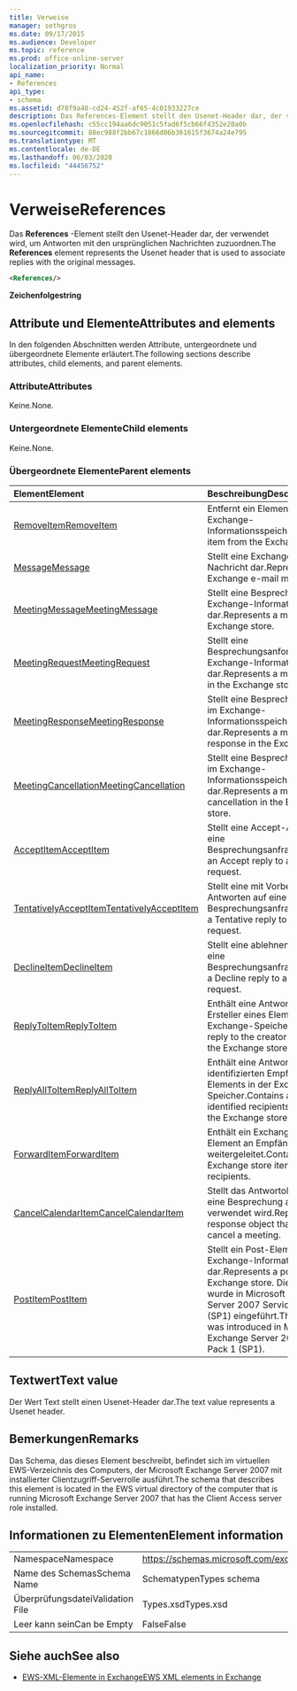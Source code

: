 ```yaml
---
title: Verweise
manager: sethgros
ms.date: 09/17/2015
ms.audience: Developer
ms.topic: reference
ms.prod: office-online-server
localization_priority: Normal
api_name:
- References
api_type:
- schema
ms.assetid: d78f9a48-cd24-452f-af65-4c01933227ce
description: Das References-Element stellt den Usenet-Header dar, der verwendet wird, um Antworten mit den ursprünglichen Nachrichten zuzuordnen.
ms.openlocfilehash: c55cc194aa6dc9051c5fad6f5cb66f4352e20a0b
ms.sourcegitcommit: 88ec988f2bb67c1866d06b361615f3674a24e795
ms.translationtype: MT
ms.contentlocale: de-DE
ms.lasthandoff: 06/03/2020
ms.locfileid: "44456752"
---
```

# <a name="references"></a><span data-ttu-id="8a77f-103">Verweise</span><span class="sxs-lookup"><span data-stu-id="8a77f-103">References</span></span>

<span data-ttu-id="8a77f-104">Das **References** -Element stellt den Usenet-Header dar, der verwendet wird, um Antworten mit den ursprünglichen Nachrichten zuzuordnen.</span><span class="sxs-lookup"><span data-stu-id="8a77f-104">The **References** element represents the Usenet header that is used to associate replies with the original messages.</span></span> 
  
```xml
<References/>
```

 <span data-ttu-id="8a77f-105">**Zeichenfolge**</span><span class="sxs-lookup"><span data-stu-id="8a77f-105">**string**</span></span>
## <a name="attributes-and-elements"></a><span data-ttu-id="8a77f-106">Attribute und Elemente</span><span class="sxs-lookup"><span data-stu-id="8a77f-106">Attributes and elements</span></span>

<span data-ttu-id="8a77f-107">In den folgenden Abschnitten werden Attribute, untergeordnete und übergeordnete Elemente erläutert.</span><span class="sxs-lookup"><span data-stu-id="8a77f-107">The following sections describe attributes, child elements, and parent elements.</span></span>
  
### <a name="attributes"></a><span data-ttu-id="8a77f-108">Attribute</span><span class="sxs-lookup"><span data-stu-id="8a77f-108">Attributes</span></span>

<span data-ttu-id="8a77f-109">Keine.</span><span class="sxs-lookup"><span data-stu-id="8a77f-109">None.</span></span>
  
### <a name="child-elements"></a><span data-ttu-id="8a77f-110">Untergeordnete Elemente</span><span class="sxs-lookup"><span data-stu-id="8a77f-110">Child elements</span></span>

<span data-ttu-id="8a77f-111">Keine.</span><span class="sxs-lookup"><span data-stu-id="8a77f-111">None.</span></span>
  
### <a name="parent-elements"></a><span data-ttu-id="8a77f-112">Übergeordnete Elemente</span><span class="sxs-lookup"><span data-stu-id="8a77f-112">Parent elements</span></span>

|<span data-ttu-id="8a77f-113">**Element**</span><span class="sxs-lookup"><span data-stu-id="8a77f-113">**Element**</span></span>|<span data-ttu-id="8a77f-114">**Beschreibung**</span><span class="sxs-lookup"><span data-stu-id="8a77f-114">**Description**</span></span>|
|:-----|:-----|
|[<span data-ttu-id="8a77f-115">RemoveItem</span><span class="sxs-lookup"><span data-stu-id="8a77f-115">RemoveItem</span></span>](removeitem.md) <br/> |<span data-ttu-id="8a77f-116">Entfernt ein Element aus dem Exchange-Informationsspeicher.</span><span class="sxs-lookup"><span data-stu-id="8a77f-116">Removes an item from the Exchange store.</span></span>  <br/> |
|[<span data-ttu-id="8a77f-117">Message</span><span class="sxs-lookup"><span data-stu-id="8a77f-117">Message</span></span>](message-ex15websvcsotherref.md) <br/> |<span data-ttu-id="8a77f-118">Stellt eine Exchange-E-Mail-Nachricht dar.</span><span class="sxs-lookup"><span data-stu-id="8a77f-118">Represents an Exchange e-mail message.</span></span>  <br/> |
|[<span data-ttu-id="8a77f-119">MeetingMessage</span><span class="sxs-lookup"><span data-stu-id="8a77f-119">MeetingMessage</span></span>](meetingmessage.md) <br/> |<span data-ttu-id="8a77f-120">Stellt eine Besprechung im Exchange-Informationsspeicher dar.</span><span class="sxs-lookup"><span data-stu-id="8a77f-120">Represents a meeting in the Exchange store.</span></span>  <br/> |
|[<span data-ttu-id="8a77f-121">MeetingRequest</span><span class="sxs-lookup"><span data-stu-id="8a77f-121">MeetingRequest</span></span>](meetingrequest.md) <br/> |<span data-ttu-id="8a77f-122">Stellt eine Besprechungsanforderung im Exchange-Informationsspeicher dar.</span><span class="sxs-lookup"><span data-stu-id="8a77f-122">Represents a meeting request in the Exchange store.</span></span>  <br/> |
|[<span data-ttu-id="8a77f-123">MeetingResponse</span><span class="sxs-lookup"><span data-stu-id="8a77f-123">MeetingResponse</span></span>](meetingresponse.md) <br/> |<span data-ttu-id="8a77f-124">Stellt eine Besprechungsantwort im Exchange-Informationsspeicher dar.</span><span class="sxs-lookup"><span data-stu-id="8a77f-124">Represents a meeting response in the Exchange store.</span></span>  <br/> |
|[<span data-ttu-id="8a77f-125">MeetingCancellation</span><span class="sxs-lookup"><span data-stu-id="8a77f-125">MeetingCancellation</span></span>](meetingcancellation.md) <br/> |<span data-ttu-id="8a77f-126">Stellt eine Besprechungsabsage im Exchange-Informationsspeicher dar.</span><span class="sxs-lookup"><span data-stu-id="8a77f-126">Represents a meeting cancellation in the Exchange store.</span></span>  <br/> |
|[<span data-ttu-id="8a77f-127">AcceptItem</span><span class="sxs-lookup"><span data-stu-id="8a77f-127">AcceptItem</span></span>](acceptitem.md) <br/> |<span data-ttu-id="8a77f-128">Stellt eine Accept-Antwort auf eine Besprechungsanfrage.</span><span class="sxs-lookup"><span data-stu-id="8a77f-128">Represents an Accept reply to a meeting request.</span></span>  <br/> |
|[<span data-ttu-id="8a77f-129">TentativelyAcceptItem</span><span class="sxs-lookup"><span data-stu-id="8a77f-129">TentativelyAcceptItem</span></span>](tentativelyacceptitem.md) <br/> |<span data-ttu-id="8a77f-130">Stellt eine mit Vorbehalt Antworten auf eine Besprechungsanfrage.</span><span class="sxs-lookup"><span data-stu-id="8a77f-130">Represents a Tentative reply to a meeting request.</span></span>  <br/> |
|[<span data-ttu-id="8a77f-131">DeclineItem</span><span class="sxs-lookup"><span data-stu-id="8a77f-131">DeclineItem</span></span>](declineitem.md) <br/> |<span data-ttu-id="8a77f-132">Stellt eine ablehnen Antwort auf eine Besprechungsanfrage.</span><span class="sxs-lookup"><span data-stu-id="8a77f-132">Represents a Decline reply to a meeting request.</span></span>  <br/> |
|[<span data-ttu-id="8a77f-133">ReplyToItem</span><span class="sxs-lookup"><span data-stu-id="8a77f-133">ReplyToItem</span></span>](replytoitem.md) <br/> |<span data-ttu-id="8a77f-134">Enthält eine Antwort an den Ersteller eines Elements in der Exchange-Speicher.</span><span class="sxs-lookup"><span data-stu-id="8a77f-134">Contains a reply to the creator of an item in the Exchange store.</span></span>  <br/> |
|[<span data-ttu-id="8a77f-135">ReplyAllToItem</span><span class="sxs-lookup"><span data-stu-id="8a77f-135">ReplyAllToItem</span></span>](replyalltoitem.md) <br/> |<span data-ttu-id="8a77f-136">Enthält eine Antwort an alle identifizierten Empfänger eines Elements in der Exchange-Speicher.</span><span class="sxs-lookup"><span data-stu-id="8a77f-136">Contains a reply to all identified recipients of an item in the Exchange store.</span></span>  <br/> |
|[<span data-ttu-id="8a77f-137">ForwardItem</span><span class="sxs-lookup"><span data-stu-id="8a77f-137">ForwardItem</span></span>](forwarditem.md) <br/> |<span data-ttu-id="8a77f-138">Enthält ein Exchange-Speicher-Element an Empfänger weitergeleitet.</span><span class="sxs-lookup"><span data-stu-id="8a77f-138">Contains an Exchange store item to forward to recipients.</span></span>  <br/> |
|[<span data-ttu-id="8a77f-139">CancelCalendarItem</span><span class="sxs-lookup"><span data-stu-id="8a77f-139">CancelCalendarItem</span></span>](cancelcalendaritem.md) <br/> |<span data-ttu-id="8a77f-140">Stellt das Antwortobjekt, das Sie eine Besprechung absagen verwendet wird.</span><span class="sxs-lookup"><span data-stu-id="8a77f-140">Represents the response object that is used to cancel a meeting.</span></span>  <br/> |
|[<span data-ttu-id="8a77f-141">PostItem</span><span class="sxs-lookup"><span data-stu-id="8a77f-141">PostItem</span></span>](postitem.md) <br/> |<span data-ttu-id="8a77f-142">Stellt ein Post-Element im Exchange-Informationsspeicher dar.</span><span class="sxs-lookup"><span data-stu-id="8a77f-142">Represents a post item in the Exchange store.</span></span> <span data-ttu-id="8a77f-143">Dieses Element wurde in Microsoft Exchange Server 2007 Service Pack 1 (SP1) eingeführt.</span><span class="sxs-lookup"><span data-stu-id="8a77f-143">This element was introduced in Microsoft Exchange Server 2007 Service Pack 1 (SP1).</span></span>  <br/> |
   
## <a name="text-value"></a><span data-ttu-id="8a77f-144">Textwert</span><span class="sxs-lookup"><span data-stu-id="8a77f-144">Text value</span></span>

<span data-ttu-id="8a77f-145">Der Wert Text stellt einen Usenet-Header dar.</span><span class="sxs-lookup"><span data-stu-id="8a77f-145">The text value represents a Usenet header.</span></span>
  
## <a name="remarks"></a><span data-ttu-id="8a77f-146">Bemerkungen</span><span class="sxs-lookup"><span data-stu-id="8a77f-146">Remarks</span></span>

<span data-ttu-id="8a77f-147">Das Schema, das dieses Element beschreibt, befindet sich im virtuellen EWS-Verzeichnis des Computers, der Microsoft Exchange Server 2007 mit installierter Clientzugriff-Serverrolle ausführt.</span><span class="sxs-lookup"><span data-stu-id="8a77f-147">The schema that describes this element is located in the EWS virtual directory of the computer that is running Microsoft Exchange Server 2007 that has the Client Access server role installed.</span></span>
  
## <a name="element-information"></a><span data-ttu-id="8a77f-148">Informationen zu Elementen</span><span class="sxs-lookup"><span data-stu-id="8a77f-148">Element information</span></span>

|||
|:-----|:-----|
|<span data-ttu-id="8a77f-149">Namespace</span><span class="sxs-lookup"><span data-stu-id="8a77f-149">Namespace</span></span>  <br/> |https://schemas.microsoft.com/exchange/services/2006/types  <br/> |
|<span data-ttu-id="8a77f-150">Name des Schemas</span><span class="sxs-lookup"><span data-stu-id="8a77f-150">Schema Name</span></span>  <br/> |<span data-ttu-id="8a77f-151">Schematypen</span><span class="sxs-lookup"><span data-stu-id="8a77f-151">Types schema</span></span>  <br/> |
|<span data-ttu-id="8a77f-152">Überprüfungsdatei</span><span class="sxs-lookup"><span data-stu-id="8a77f-152">Validation File</span></span>  <br/> |<span data-ttu-id="8a77f-153">Types.xsd</span><span class="sxs-lookup"><span data-stu-id="8a77f-153">Types.xsd</span></span>  <br/> |
|<span data-ttu-id="8a77f-154">Leer kann sein</span><span class="sxs-lookup"><span data-stu-id="8a77f-154">Can be Empty</span></span>  <br/> |<span data-ttu-id="8a77f-155">False</span><span class="sxs-lookup"><span data-stu-id="8a77f-155">False</span></span>  <br/> |
   
## <a name="see-also"></a><span data-ttu-id="8a77f-156">Siehe auch</span><span class="sxs-lookup"><span data-stu-id="8a77f-156">See also</span></span>



- [<span data-ttu-id="8a77f-157">EWS-XML-Elemente in Exchange</span><span class="sxs-lookup"><span data-stu-id="8a77f-157">EWS XML elements in Exchange</span></span>](ews-xml-elements-in-exchange.md)

